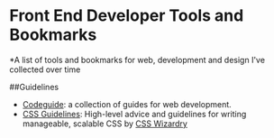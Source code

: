 # Front End Developer Tools and Bookmarks

*A list of tools and bookmarks for web, development and design I've collected over time

##Guidelines
+ [Codeguide](http://codeguide.co/): a collection of guides for web development.
+ [CSS Guidelines](http://hackdesign.org/courses/): High-level advice and guidelines for writing manageable, scalable CSS by [CSS Wizardry](https://github.com/csswizardry)